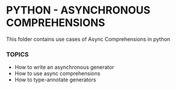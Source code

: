 # PYTHON - ASYNCHRONOUS COMPREHENSIONS
 This folder contains use cases of Async Comprehensions in python

### TOPICS
- How to write an asynchronous generator  
- How to use async comprehensions  
- How to type-annotate generators  
